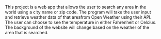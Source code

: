 This project is a web app that allows the user to search any area in the world using
a city name or zip code. The program will take the user input and retrieve weather data of
that areafrom Open Weather using their API. The user can choose to see the temperature in
either Fahrenheit or Celcius. The background of the website will change based on the weather of
the area that is searched.